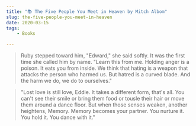 ```yaml
---
title: "📚 The Five People You Meet in Heaven by Mitch Albom"
slug: the-five-people-you-meet-in-heaven
date: 2020-03-15
tags:
    - Books

---
```

> Ruby stepped toward him, "Edward," she said softly. It was the first time she called him by name. "Learn this from me. Holding anger is a poison. It eats you from inside. We think that hating is a weapon that attacks the person who harmed us. But hatred is a curved blade. And the harm we do, we do to ourselves."

<!-- -->

> "Lost love is still love, Eddie. It takes a different form, that's all. You can't see their smile or bring them food or tousle their hair or move them around a dance floor. But when those senses weaken, another heightens, Memory. Memory becomes your partner. You nurture it. You hold it. You dance with it."